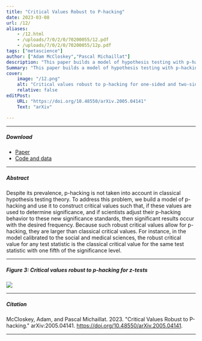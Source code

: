 ```yaml
---
title: "Critical Values Robust to P-hacking" 
date: 2023-03-08
url: /12/
aliases:
    - /12.html
    - /uploads/7/0/2/0/70200055/12.pdf
    - /uploads/7/0/2/0/70200055/12p.pdf    
tags: ["metascience"]
author: ["Adam McCloskey","Pascal Michaillat"]
description: "This paper builds a model of hypothesis testing with p-hacking and gives critical values that correct the inflated type 1 error rate caused by p-hacking." 
Summary: "This paper builds a model of hypothesis testing with p-hacking and gives critical values that correct the inflated type 1 error rate caused by p-hacking. As a rule of thumb, robust critical values are classical critical values with one-fifth the significance level."
cover:
    image: "/12.png"
    alt: "Critical values robust to p-hacking for one-sided and two-sided z-tests"
    relative: false
editPost:
    URL: "https://doi.org/10.48550/arXiv.2005.04141"
    Text: "arXiv"

---
```


---

##### Download

- [Paper](/12.pdf)
- [Code and data](https://github.com/pmichaillat/p-hacking)

---

##### Abstract

Despite its prevalence, p-hacking is not taken into account in classical hypothesis testing theory. To address this problem, we build a model of p-hacking and use it to construct critical values such that, if these values are used to determine significance, and if scientists adjust their p-hacking behavior to these new significance standards, then significant results occur with the desired frequency. Because such robust critical values allow for p-hacking, they are larger than classical critical values. For instance, in the model calibrated to the social and medical sciences, the robust critical value for any test statistic is the classical critical value for the same test statistic with one fifth of the significance level.

---

##### Figure 3:  Critical values robust to p-hacking for z-tests

![](/12.png)

---

##### Citation

McCloskey, Adam, and Pascal Michaillat. 2023. "Critical Values Robust to P-hacking." arXiv:2005.04141. https://doi.org/10.48550/arXiv.2005.04141.

---

